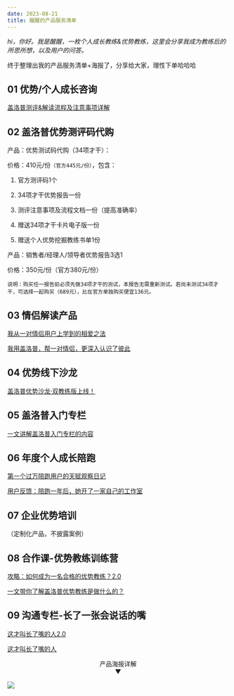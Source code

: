 ```yaml
---
date: 2023-08-21
title: 醒醒的产品服务清单
---
```


*hi，你好。我是醒醒，一枚个人成长教练&优势教练，这里会分享我成为教练后的所思所想，以及用户的问答。*

终于整理出我的产品服务清单+海报了，分享给大家，理性下单哈哈哈

## 01 优势/个人成长咨询

[盖洛普测评&解读流程及注意事项详解](https://mp.weixin.qq.com/s/yyZ-WKi1JS-koi9yVy32NQ)

## 02 盖洛普优势测评码代购

产品：优势测试码代购（34项才干）：

价格：410元/份`（官方445元/份）`，包含：

1. 官方测评码1个

2. 34项才干优势报告一份

3. 测评注意事项及流程文档一份（提高准确率）

4. 赠送34项才干卡片电子版一份

5. 赠送个人优势挖掘教练书单1份

产品：销售者/经理人/领导者优势报告3选1

价格：350元/份（官方380元/份）

`说明：购买任一报告前必须先做34项才干的测试，本报告无需重新测试。若尚未测试34项才干，可选择一起购买（689元），比在官方单独购买便宜136元。`

## 03 情侣解读产品

[我从一对情侣用户上学到的相爱之法](https://mp.weixin.qq.com/s/D1AMfwosOTctzNuZiIzIUQ)

[我用盖洛普，帮一对情侣，更深入认识了彼此](https://mp.weixin.qq.com/s/3omWe-rr_zSSeDlmvUiTnw)

## 04 优势线下沙龙

[盖洛普优势沙龙·双教练版上线！](https://mp.weixin.qq.com/s/YEg8uqdwV8kKaW9Xm2lkAg)

## 05 盖洛普入门专栏

[一文讲解盖洛普入门专栏的内容](https://mp.weixin.qq.com/s/oiDz5H1qHpfPScbsErTWfQ)

## 06 年度个人成长陪跑

[第一个过万陪跑用户的天赋观察日记](https://mp.weixin.qq.com/s/Q4WbDiT6BHFozAK-2jcqqQ)

[用户反馈：陪跑一年后，她开了一家自己的工作室](https://mp.weixin.qq.com/s/6_feHVAuWvTu7eWelO35Vg)

## 07 企业优势培训

（定制化产品，不披露案例）

## 08 合作课-优势教练训练营

[攻略：如何成为一名合格的优势教练？2.0](https://mp.weixin.qq.com/s/5XW9sxo4qra0MVJbpN2F3A)

[一文带你了解盖洛普优势教练是做什么的？](https://mp.weixin.qq.com/s/O4SCbweswSQyEO8YyvUIXA)

## 09 沟通专栏-长了一张会说话的嘴

[这才叫长了嘴的人2.0](https://mp.weixin.qq.com/s/6Ny6oGDFklbb75gm-WI0Qg)

[这才叫长了嘴的人](https://mp.weixin.qq.com/s/qPVHtc4wUmhMwDbARR_76A)

<center>产品海报详解</center>
<center>▼</center>

![](https://cdn.jsdelivr.net/gh/zll-0405/image/photo/posterone.jpeg)